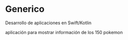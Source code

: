# Generico
 Desarrollo de aplicaciones en Swift/Kotlin

aplicación para mostrar información de los 150 pokemon

